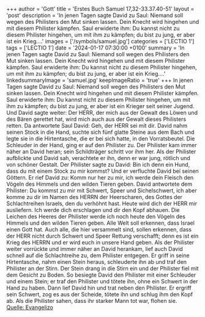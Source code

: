 +++
author = 'Gott'
title = 'Erstes Buch Samuel 17,32-33.37.40-51'
layout = 'post'
description = 'In jenen Tagen sagte David zu Saul: Niemand soll wegen des Philisters den Mut sinken lassen. Dein Knecht wird hingehen und mit diesem Philister kämpfen. Saul erwiderte ihm: Du kannst nicht zu diesem Philister hingehen, um mit ihm zu kämpfen; du bist zu jung, er aber ist ein Krieg....'
images = ['/symbols/samuel.jpg']
categories = ['LECTIO 1']
tags = ['LECTIO 1']
date = '2024-01-17 07:30:00 +0100'
summary = 'In jenen Tagen sagte David zu Saul: Niemand soll wegen des Philisters den Mut sinken lassen. Dein Knecht wird hingehen und mit diesem Philister kämpfen. Saul erwiderte ihm: Du kannst nicht zu diesem Philister hingehen, um mit ihm zu kämpfen; du bist zu jung, er aber ist ein Krieg....'
linkedsummaryImage = 'samuel.jpg'
keepImageRatio = 'true'
+++
In jenen Tagen sagte David zu Saul: Niemand soll wegen des Philisters den Mut sinken lassen. Dein Knecht wird hingehen und mit diesem Philister kämpfen.
Saul erwiderte ihm: Du kannst nicht zu diesem Philister hingehen, um mit ihm zu kämpfen; du bist zu jung, er aber ist ein Krieger seit seiner Jugend.<!--more-->
Und David sagte weiter: Der HERR, der mich aus der Gewalt des Löwen und des Bären gerettet hat, wird mich auch aus der Gewalt dieses Philisters retten. Da antwortete Saul David: Geh, der HERR sei mit dir.
David nahm seinen Stock in die Hand, suchte sich fünf glatte Steine aus dem Bach und legte sie in die Hirtentasche, die er bei sich hatte, in den Vorratsbeutel. Die Schleuder in der Hand, ging er auf den Philister zu.
Der Philister kam immer näher an David heran; sein Schildträger schritt vor ihm her.
Als der Philister aufblickte und David sah, verachtete er ihn, denn er war jung, rötlich und von schöner Gestalt.
Der Philister sagte zu David: Bin ich denn ein Hund, dass du mit einem Stock zu mir kommst? Und er verfluchte David bei seinen Göttern.
Er rief David zu: Komm nur her zu mir, ich werde dein Fleisch den Vögeln des Himmels und den wilden Tieren geben.
David antwortete dem Philister: Du kommst zu mir mit Schwert, Speer und Sichelschwert, ich aber komme zu dir im Namen des HERRN der Heerscharen, des Gottes der Schlachtreihen Israels, den du verhöhnt hast.
Heute wird dich der HERR mir ausliefern. Ich werde dich erschlagen und dir den Kopf abhauen. Die Leichen des Heeres der Philister werde ich noch heute den Vögeln des Himmels und den wilden Tieren geben. Alle Welt soll erkennen, dass Israel einen Gott hat.
Auch alle, die hier versammelt sind, sollen erkennen, dass der HERR nicht durch Schwert und Speer Rettung verschafft; denn es ist ein Krieg des HERRN und er wird euch in unsere Hand geben.
Als der Philister weiter vorrückte und immer näher an David herankam, lief auch David schnell auf die Schlachtreihe zu, dem Philister entgegen.
Er griff in seine Hirtentasche, nahm einen Stein heraus, schleuderte ihn ab und traf den Philister an der Stirn. Der Stein drang in die Stirn ein und der Philister fiel mit dem Gesicht zu Boden.
So besiegte David den Philister mit einer Schleuder und einem Stein; er traf den Philister und tötete ihn, ohne ein Schwert in der Hand zu haben.
Dann lief David hin und trat neben den Philister. Er ergriff sein Schwert, zog es aus der Scheide, tötete ihn und schlug ihm den Kopf ab. Als die Philister sahen, dass ihr starker Mann tot war, flohen sie.<br> [Quelle: Evangelizo](https://evangeliumtagfuertag.org/DE/gospel)
